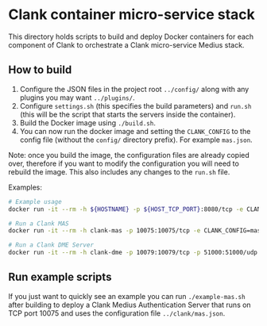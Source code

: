 # Clank container micro-service stack

This directory holds scripts to build and deploy Docker containers for each component
of Clank to orchestrate a Clank micro-service Medius stack.

## How to build

1. Configure the JSON files in the project root `../config/` along with any plugins
   you may want `../plugins/`.
2. Configure `settings.sh` (this specifies the build parameters) and `run.sh`
   (this will be the script that starts the servers inside the container).
2. Build the Docker image using `./build.sh`.
3. You can now run the docker image and setting the `CLANK_CONFIG` to the config
   file (without the `config/` directory prefix). For example `mas.json`.

Note: once you build the image, the configuration files are already copied over,
therefore if you want to modify the configuration you will need to rebuild the image.
This also includes any changes to the `run.sh` file.

Examples:

```bash
# Example usage
docker run -it --rm -h ${HOSTNAME} -p ${HOST_TCP_PORT}:8080/tcp -e CLANK_CONFIG=config.json --name ${CONTAINER_NAME} clank

# Run a Clank MAS
docker run -it --rm -h clank-mas -p 10075:10075/tcp -e CLANK_CONFIG=mas.json --name clank-mas clank

# Run a Clank DME Server
docker run -it --rm -h clank-dme -p 10079:10079/tcp -p 51000:51000/udp -e CLANK_CONFIG=dme.json --name clank-dme clank
```

## Run example scripts

If you just want to quickly see an example you can run `./example-mas.sh` after building
to deploy a Clank Medius Authentication Server that runs on TCP port 10075 and uses the
configuration file `../clank/mas.json`.



